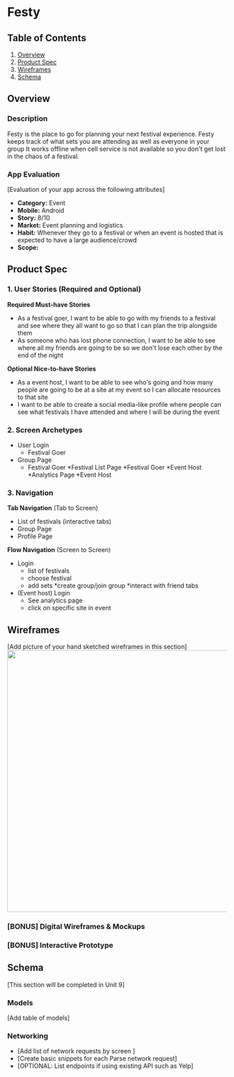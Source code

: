 
# Festy

## Table of Contents
1. [Overview](#Overview)
1. [Product Spec](#Product-Spec)
1. [Wireframes](#Wireframes)
2. [Schema](#Schema)

## Overview
### Description
Festy is the place to go for planning your next festival experience. Festy keeps track of what sets you are attending as well as everyone in your group
It works offline when cell service is not available so you don't get lost in the chaos of a festival.

### App Evaluation
[Evaluation of your app across the following attributes]
- **Category:**  Event
- **Mobile:** Android
- **Story:** 8/10
- **Market:** Event planning and logistics
- **Habit:** Whenever they go to a festival or when an event is hosted that is expected to have a large audience/crowd
- **Scope:** 

## Product Spec

### 1. User Stories (Required and Optional)

**Required Must-have Stories**

* As a festival goer, I want to be able to go with my friends to a festival and see where they all want to go so that I can plan the trip alongside them
* As someone who has lost phone connection, I want to be able to see where all my friends are going to be so we don't lose each other by the end of the night

**Optional Nice-to-have Stories**

* As a event host, I want to be able to see who's going and how many people are going to be at a site at my event so I can allocate resources to that site
* I want to be able to create a social media-like profile where people can see what festivals I have attended and where I will be during the event

### 2. Screen Archetypes

* User Login
   * Festival Goer
* Group Page
   * Festival Goer
*Festival List Page
   *Festival Goer
   *Event Host
*Analytics Page
   *Event Host

### 3. Navigation

**Tab Navigation** (Tab to Screen)

* List of festivals (interactive tabs)
* Group Page
* Profile Page

**Flow Navigation** (Screen to Screen)

* Login
   * list of festivals
   * choose festival
   * add sets
   *create group/join group
   *interact with friend tabs
* (Event host) Login
   * See analytics page
   * click on specific site in event

## Wireframes
[Add picture of your hand sketched wireframes in this section]
<img src="https://i.imgur.com/XGGHP5Q.jpg" width=600>

### [BONUS] Digital Wireframes & Mockups

### [BONUS] Interactive Prototype

## Schema 
[This section will be completed in Unit 9]
### Models
[Add table of models]
### Networking
- [Add list of network requests by screen ]
- [Create basic snippets for each Parse network request]
- [OPTIONAL: List endpoints if using existing API such as Yelp]
